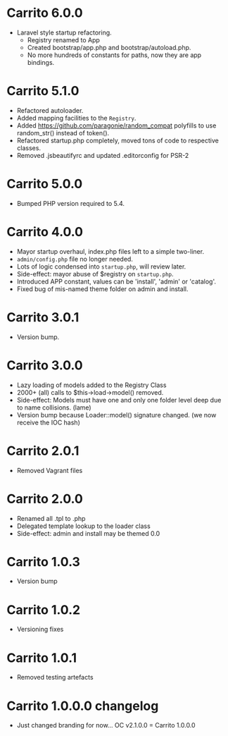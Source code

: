 # Carrito 6.0.0
* Laravel style startup refactoring.
    * Registry renamed to App
    * Created bootstrap/app.php and bootstrap/autoload.php.
    * No more hundreds of constants for paths, now they are app bindings.

# Carrito 5.1.0
* Refactored autoloader.
* Added mapping facilities to the `Registry`.
* Added https://github.com/paragonie/random_compat polyfills to use random_str() instead of token().
* Refactored startup.php completely, moved tons of code to respective classes.
* Removed .jsbeautifyrc and updated .editorconfig for PSR-2

# Carrito 5.0.0
* Bumped PHP version required to 5.4.

# Carrito 4.0.0
* Mayor startup overhaul, index.php files left to a simple two-liner.
* `admin/config.php` file no longer needed.
* Lots of logic condensed into `startup.php`, will review later.
* Side-effect: mayor abuse of $registry on `startup.php`.
* Introduced APP constant, values can be 'install', 'admin' or 'catalog'.
* Fixed bug of mis-named theme folder on admin and install.

# Carrito 3.0.1
* Version bump.

# Carrito 3.0.0
* Lazy loading of models added to the Registry Class
* 2000+ (all) calls to $this->load->model() removed.
* Side-effect: Models must have one and only one folder level deep due to name collisions. (lame)
* Version bump because Loader::model() signature changed. (we now receive the IOC hash)

# Carrito 2.0.1
* Removed Vagrant files

# Carrito 2.0.0
* Renamed all .tpl to .php
* Delegated template lookup to the loader class
* Side-effect: admin and install may be themed 0.0

# Carrito 1.0.3
* Version bump

# Carrito 1.0.2
* Versioning fixes

# Carrito 1.0.1
* Removed testing artefacts

# Carrito 1.0.0.0 changelog

* Just changed branding for now… OC v2.1.0.0 = Carrito 1.0.0.0
